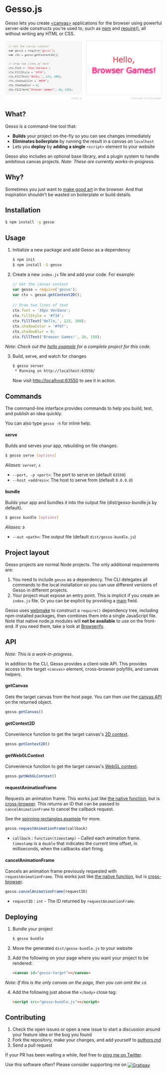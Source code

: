 Gesso.js
========

Gesso lets you create [&lt;canvas&gt;][] applications for the browser using
powerful server-side constructs you're used to, such as [npm][]
and [require()][], all without writing any HTML or CSS.

![Teaser](artwork/teaser.png)


What?
-----

Gesso is a command-line tool that:

- **Builds** your project on-the-fly so you can see changes immediately
- **Eliminates boilerplate** by running the result in a canvas on `localhost`
- Lets you **deploy** by **adding a single** `<script>` element to your website

Gesso also includes an optional base library, and a plugin system to handle
ambitious canvas projects. *Note: These are currently works-in-progress.*


Why?
----

Sometimes you just want to [make good art][] in the browser. And that
inspiration shouldn't be wasted on boilerplate or build details.


Installation
------------

```bash
$ npm install -g gesso
```


Usage
-----

1. Initialize a new package and add Gesso as a dependency

    ```bash
    $ npm init
    $ npm install -S gesso
    ```

2. Create a new `index.js` file and add your code. For example:

    ```js
    // Get the canvas context
    var gesso = require('gesso');
    var ctx = gesso.getContext2D();

    // Draw two lines of text
    ctx.font = '36px Verdana';
    ctx.fillStyle = '#f34';
    ctx.fillText('Hello,', 123, 100);
    ctx.shadowColor = '#f0f';
    ctx.shadowBlur = 8;
    ctx.fillText('Browser Games!', 26, 150);
    ```

  *Note: Check out the [hello example][] for a complete project for this code.*

3. Build, serve, and watch for changes

    ```bash
    $ gesso server
     * Running on http://localhost:63550/
    ```

    Now visit [http://localhost:63550](http://localhost:63550/) to see it in action.


Commands
--------

The command-line interface provides commands to help you build, test, and
publish an idea quickly.

You can also type `gesso -h` for inline help.


#### serve

Builds and serves your app, rebuilding on file changes.

```bash
$ gesso serve [options]
```

*Aliases: `server`, `s`*

- `--port, -p <port>`: The port to serve on (default `63550`)
- `--host <address>`: The host to serve from (default `0.0.0.0`)


#### bundle

Builds your app and bundles it into the output file (dist/gesso-bundle.js by default).

```bash
$ gesso bundle [options]
```

*Aliases: `b`*

- `--out <path>`: The output file (default `dist/gesso-bundle.js`)


Project layout
--------------

Gesso projects are normal Node projects. The only additional requirements are:

1. You need to include `gesso` as a dependency. The CLI delegates all commands
    to the local installation so you can use different versions of Gesso in
    different projects.
2. Your project must expose an entry point. This is implicit if you create an
    `index.js` file. Or you can be explicit by providing a [main][] field.

Gesso uses [webmake][] to construct a `require()` dependency tree, including
npm-installed packages, then combines them into a single JavaScript file.
Note that native node.js modules will **not be available** to use on
the front-end. If you need them, take a look at [Browserify][].


API
---

*Note: This is a work-in-progress.*

In addition to the CLI, Gesso provides a client-side API. This provides access
to the target `<canvas>` element, cross-browser polyfills, and canvas helpers.


#### getCanvas

Gets the target canvas from the host page. You can then use the [canvas API][]
on the returned object.

```js
gesso.getCanvas()
```


#### getContext2D

Convenience function to get the target canvas's [2D context][].

```js
gesso.getContext2D()
```


#### getWebGLContext

Convenience function to get the target canvas's [WebGL context][].

```js
gesso.getWebGLContext()
```


#### requestAnimationFrame

Requests an animation frame. This works just like [the native function][raf],
but is [cross-browser][raf.js]. This returns an ID that can be passed to
`cancelAnimationFrame` to cancel the callback request.

See the [spinning rectangles example][] for more.

```js
gesso.requestAnimationFrame(callback)
```

- `callback` : `function(timestamp)` - Called each animation frame. `timestamp`
  is a `double` that indicates the current time offset, in milliseconds, when
  the callbacks start firing.


#### cancelAnimationFrame

Cancels an animation frame previously requested with `requestAnimationFrame`.
This works just like [the native function][craf], but is [cross-browser][raf.js].

```js
gesso.cancelAnimationFrame(requestID)
```

- `requestID` : `int` - The ID returned by `requestAnimationFrame`.


Deploying
---------

1. Bundle your project

    ```bash
    $ gesso bundle
    ```

2. Move the generated `dist/gesso-bundle.js` to your website

3. Add the following on your page where you want your project to be rendered:

    ```html
    <canvas id="gesso-target"></canvas>
    ```

  *Note: If this is the only canvas on the page, then you can omit the `id`.*

4. Add the following just above the `</body>` close tag:

    ```html
    <script src="gesso-bundle.js"></script>
    ```


Contributing
------------

1. Check the open issues or open a new issue to start a discussion around
  your feature idea or the bug you found
2. Fork the repository, make your changes, and add yourself to [authors.md][]
3. Send a pull request

If your PR has been waiting a while, feel free to [ping me on Twitter][twitter].

Use this software often? Please consider supporting me on
<a href="http://gratipay.com/joeyespo" title="Thank you!">
  <img align="center" style="margin-bottom:1px" src="http://joeyespo.com/images/gratipay-button.png" alt="Gratipay">
</a>


[&lt;canvas&gt;]: http://en.wikipedia.org/wiki/Canvas_element
[npm]: http://npmjs.org
[require()]: http://nodejs.org/api/modules.html
[make good art]: http://www.youtube.com/watch?v=ikAb-NYkseI
[hello example]: examples/hello/
[main]: http://npmjs.org/doc/files/package.json.html
[webmake]: http://github.com/medikoo/modules-webmake
[browserify]: http://github.com/substack/node-browserify
[canvas API]: http://developer.mozilla.org/en-US/docs/Web/API/Canvas_API
[2D context]: http://developer.mozilla.org/en-US/docs/Web/API/CanvasRenderingContext2D
[WebGL context]: http://developer.mozilla.org/en-US/docs/Web/API/WebGLRenderingContext
[raf]: http://developer.mozilla.org/en-US/docs/Web/API/window.requestAnimationFrame
[spinning rectangles example]: examples/spinning/
[craf]: http://developer.mozilla.org/en-US/docs/Web/API/window.cancelAnimationFrame
[raf.js]: http://gist.github.com/paulirish/1579671
[DOMHighResTimeStamp]: http://developer.mozilla.org/en-US/docs/Web/API/DOMHighResTimeStamp
[authors.md]: AUTHORS.md
[twitter]: http://twitter.com/joeyespo
